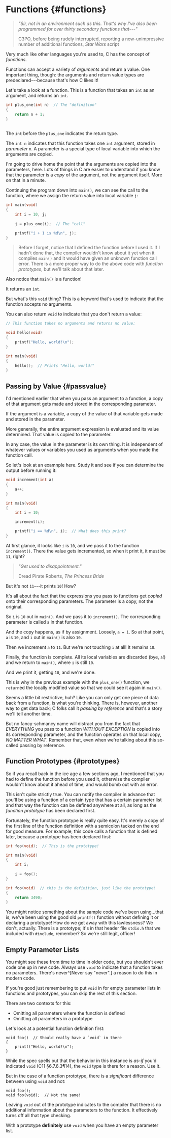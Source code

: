 <!-- Beej's guide to C

# vim: ts=4:sw=4:nosi:et:tw=72
-->

# Functions {#functions}

> _"Sir, not in an environment such as this. That's why I've also been
> programmed for over thirty secondary functions that---"_
>
> C3PO, before being rudely interrupted, reporting a now-unimpressive
> number of additional functions, _Star Wars_ script

Very much like other languages you're used to, C has the concept of
_functions_.

Functions can accept a variety of _arguments_ and return a value. One
important thing, though: the arguments and return value types are
predeclared---because that's how C likes it!

Let's take a look at a function. This is a function that takes an `int`
as an argument, and returns an `int`.

``` {.c .numberLines}
int plus_one(int n)  // The "definition"
{
    return n + 1;
}
 
```

The `int` before the `plus_one` indicates the return type.

The `int n` indicates that this function takes one `int` argument,
stored in _parameter_ `n`. A parameter is a special type of local
variable into which the arguments are copied.

I'm going to drive home the point that the arguments are copied into the
parameters, here. Lots of things in C are easier to understand if you
know that the parameter is a _copy_ of the argument, not the argument
itself. More on that in a minute.

Continuing the program down into `main()`, we can see the call to the
function, where we assign the return value into local variable `j`:

``` {.c .numberLines startFrom="6"}
int main(void)
{
    int i = 10, j;
    
    j = plus_one(i);  // The "call"

    printf("i + 1 is %d\n", j);
}
```

> Before I forget, notice that I defined the function before I used it.
> If I hadn't done that, the compiler wouldn't know about it yet when it
> compiles `main()` and it would have given an unknown function call
> error. There is a more proper way to do the above code with _function
> prototypes_, but we'll talk about that later.

Also notice that `main()` is a function!

It returns an `int`.

But what's this `void` thing? This is a keyword that's used to indicate
that the function accepts no arguments.

You can also return `void` to indicate that you don't return a value:

``` {.c .numberLines}
// This function takes no arguments and returns no value:

void hello(void)
{
    printf("Hello, world!\n");
}

int main(void)
{
    hello();  // Prints "Hello, world!"
}
```

## Passing by Value {#passvalue}

I'd mentioned earlier that when you pass an argument to a function, a
copy of that argument gets made and stored in the corresponding
parameter.

If the argument is a variable, a copy of the value of that variable gets
made and stored in the parameter.

More generally, the entire argument expression is evaluated and its
value determined. That value is copied to the parameter.

In any case, the value in the parameter is its own thing. It is
independent of whatever values or variables you used as arguments when
you made the function call.

So let's look at an examnple here. Study it and see if you can determine
the output before running it:

``` {.c .numberLines}
void increment(int a)
{
    a++;
}

int main(void)
{
    int i = 10;

    increment(i);

    printf("i == %d\n", i);  // What does this print?
}
```

At first glance, it looks like `i` is `10`, and we pass it to the
function `increment()`. There the value gets incremented, so when it
print it, it must be `11`, right?

> _"Get used to disappointment."_
>
> Dread Pirate Roberts, _The Princess Bride_

But it's not `11`---it prints `10`! How?

It's all about the fact that the expressions you pass to functions get
_copied_ onto their corresponding parameters. The parameter is a copy,
not the original.

So `i` is `10` out in `main()`. And we pass it to `increment()`. The
corresponding parameter is called `a` in that function.

And the copy happens, as if by assignment. Loosely, `a = i`. So at that
point, `a` is `10`, and `i` out in `main()` is also `10`.

Then we increment `a` to `11`. But we're not touching `i` at all! It
remains `10`.

Finally, the function is complete. All its local variables are discarded
(bye, `a`!) and we return to `main()`, where `i` is still `10`.

And we print it, getting `10`, and we're done.

This is why in the previous example with the `plus_one()` function, we
`return`ed the locally modified value so that we could see it again in
`main()`.

Seems a little bit restrictive, huh? Like you can only get one piece of
data back from a function, is what you're thinking. There is, however,
another way to get data back; C folks call it _passing by reference_ and
that's a story we'll tell another time.

But no fancy-schmancy name will distract you from the fact that
_EVERYTHING_ you pass to a function _WITHOUT EXCEPTION_ is copied into
its corresponding parameter, and the function operates on that local
copy, _NO MATTER WHAT_. Remember that, even when we're talking about
this so-called passing by reference.


## Function Prototypes {#prototypes}

So if you recall back in the ice age a few sections ago, I mentioned
that you had to define the function before you used it, otherwise the
compiler wouldn't know about it ahead of time, and would bomb out with
an error.

This isn't quite strictly true. You can notify the compiler in
advance that you'll be using a function of a certain type that has a
certain parameter list and that way the function can be defined
anywhere at all, as long as the _function prototype_ has been
declared first.

Fortunately, the function prototype is really quite easy. It's
merely a copy of the first line of the function definition with a
semicolon tacked on the end for good measure. For example, this code
calls a function that is defined later, because a prototype has been
declared first:

``` {.c .numberLines}
int foo(void);  // This is the prototype!

int main(void)
{
    int i;
    
    i = foo();
}

int foo(void)  // this is the definition, just like the prototype!
{
    return 3490;
}
```

You might notice something about the sample code we've been using...that
is, we've been using the good old `printf()` function without defining
it or declaring a prototype! How do we get away with this lawlessness?
We don't, actually. There is a prototype; it's in that header file
`stdio.h` that we included with `#include`, remember? So we're still
legit, officer!

## Empty Parameter Lists

You might see these from time to time in older code, but you shouldn't
ever code one up in new code. Always use `void` to indicate that a
function takes no parameters. There's never^[Never say "never".] a
reason to do this in modern code.

If you're good just remembering to put `void` in for empty parameter
lists in functions and prototypes, you can skip the rest of this
section.

There are two contexts for this:

* Omitting all parameters where the function is defined
* Omitting all parameters in a prototype

Let's look at a potential function definition first:

``` {.c}
void foo()  // Should really have a `void` in there
{
    printf("Hello, world!\n");
}
```

While the spec spells out that the behavior in this instance is _as-if_
you'd indicated `void` (C11 §6.7.6.3¶14), the `void` type is there for a
reason. Use it.

But in the case of a function prototype, there is a _significant_
difference between using `void` and not:

``` {.c}
void foo();
void foo(void);  // Not the same!
```

Leaving `void` out of the prototype indicates to the compiler that there
is no additional information about the parameters to the function. It
effectively turns off all that type checking.

With a prototype **definitely** use `void` when you have an empty
parameter list.
